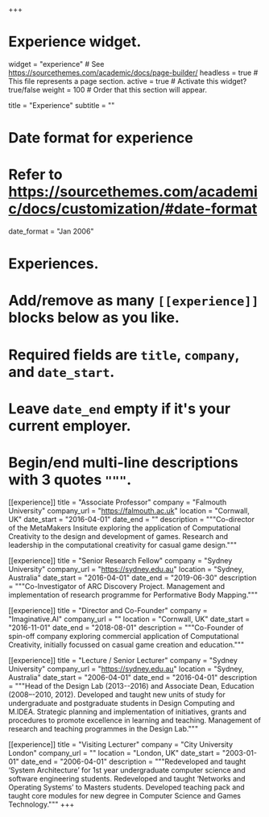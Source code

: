 +++
# Experience widget.
widget = "experience"  # See https://sourcethemes.com/academic/docs/page-builder/
headless = true  # This file represents a page section.
active = true  # Activate this widget? true/false
weight = 100  # Order that this section will appear.

title = "Experience"
subtitle = ""

# Date format for experience
#   Refer to https://sourcethemes.com/academic/docs/customization/#date-format
date_format = "Jan 2006"

# Experiences.
#   Add/remove as many `[[experience]]` blocks below as you like.
#   Required fields are `title`, `company`, and `date_start`.
#   Leave `date_end` empty if it's your current employer.
#   Begin/end multi-line descriptions with 3 quotes `"""`.
[[experience]]
  title = "Associate Professor"
  company = "Falmouth University"
  company_url = "https://falmouth.ac.uk"
  location = "Cornwall, UK"
  date_start = "2016-04-01"
  date_end = ""
  description = """Co-director of the MetaMakers Insitute exploring the application of Computational Creativity to the design and development of games. Research and leadership in the computational creativity for casual game design."""

[[experience]]
  title = "Senior Research Fellow"
  company = "Sydney University"
  company_url = "https://sydney.edu.au"
  location = "Sydney, Australia"
  date_start = "2016-04-01"
  date_end = "2019-06-30"
  description = """Co-Investigator of ARC Discovery Project. Management and implementation of research programme for Performative Body Mapping."""

[[experience]]
  title = "Director and Co-Founder"
  company = "Imaginative.AI"
  company_url = ""
  location = "Cornwall, UK"
  date_start = "2016-11-01"
  date_end = "2018-08-01"
  description = """Co-Founder of spin-off company exploring commercial application of Computational Creativity, initially focussed on casual game creation and education."""

[[experience]]
  title = "Lecture / Senior Lecturer"
  company = "Sydney University"
  company_url = "https://sydney.edu.au"
  location = "Sydney, Australia"
  date_start = "2006-04-01"
  date_end = "2016-04-01"
  description = """Head of the Design Lab (2013--2016) and Associate Dean, Education (2008–-2010, 2012). Developed and taught new units of study for undergraduate and postgraduate students in Design Computing and M.IDEA. Strategic planning and implementation of initiatives, grants and procedures to promote excellence in learning and teaching. Management of research and teaching programmes in the Design Lab."""

[[experience]]
  title = "Visiting Lecturer"
  company = "City University London"
  company_url = ""
  location = "London, UK"
  date_start = "2003-01-01"
  date_end = "2006-04-01"
  description = """Redeveloped and taught ‘System Architecture’ for 1st year undergraduate computer science and software engineering students. Redeveloped and taught ‘Networks and Operating Systems’ to Masters students. Developed teaching pack and taught core modules for new degree in Computer Science and Games Technology."""
+++
